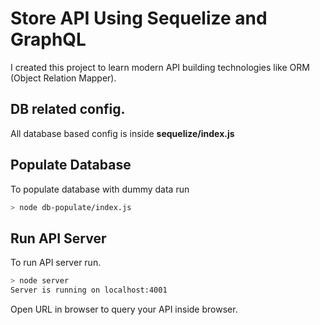 # Store API Using Sequelize and GraphQL 
I created this project to learn modern API building technologies like ORM (Object Relation Mapper).
## DB related config.
All database based config is inside **sequelize/index.js** 

## Populate Database
To populate database with dummy data run
```bash
> node db-populate/index.js
```

## Run API Server
To run API server run.
```bash
> node server
Server is running on localhost:4001
```
Open URL in browser to query your API inside browser.